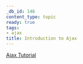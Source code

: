 ```yaml
---
_db_id: 146
content_type: topic
ready: true
tags:
- ajax
title: Introduction to Ajax
---
```


[Ajax Tutorial](https://www.codementor.io/sheena/ajax-tutorial-web-development-du107rzaq?referral=sheena-kvo1e6ewh)